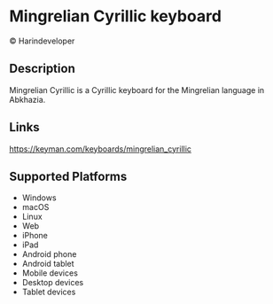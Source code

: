 Mingrelian Cyrillic keyboard
==============

© Harindeveloper

Description
-----------
Mingrelian Cyrillic is a Cyrillic keyboard for the Mingrelian language in Abkhazia.

Links
-----
https://keyman.com/keyboards/mingrelian_cyrillic

Supported Platforms
-------------------
 * Windows
 * macOS
 * Linux
 * Web
 * iPhone
 * iPad
 * Android phone
 * Android tablet
 * Mobile devices
 * Desktop devices
 * Tablet devices

